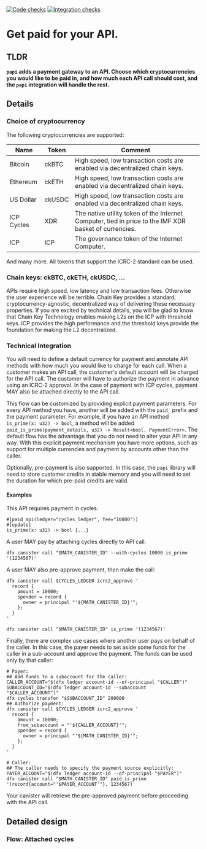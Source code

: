 [![Code checks](https://github.com/dfinity/papi/actions/workflows/check.yml/badge.svg)](https://github.com/dfinity/papi/actions/workflows/check.yml)
[![Integration checks](https://github.com/dfinity/papi/actions/workflows/integration.yml/badge.svg)](https://github.com/dfinity/papi/actions/workflows/integration.yml)

# Get paid for your API.

## TLDR
**`papi` adds a payment gateway to an API.  Choose which cryptocurrencies you would like to be paid in, and how much each API call should cost, and the `papi` integration will handle the rest.**

## Details

### Choice of cryptocurrency
The following cryptocurrencies are supported:

| Name | Token | Comment |
| ---- | ----- | ------- |
| Bitcoin | ckBTC | High speed, low transaction costs are enabled via decentralized chain keys. |
| Ethereum | ckETH | High speed, low transaction costs are enabled via decentralized chain keys. |
| US Dollar | ckUSDC | High speed, low transaction costs are enabled via decentralized chain keys. |
| ICP Cycles | XDR | The native utility token of the Internet Computer, tied in price to the IMF XDR basket of currencies. |
| ICP | ICP | The governance token of the Internet Computer. |
And many more.  All tokens that support the ICRC-2 standard can be used.

### Chain keys: ckBTC, ckETH, ckUSDC, ...
APIs require high speed, low latency and low transaction fees.  Otherwise the user experience will be terrible.  Chain Key provides a standard, cryptocurrency-agnostic, decentralized way of delivering these necessary properties.  If you are excited by technical details, you will be glad to know that Chain Key Technology enables making L2s on the ICP with threshold keys.  ICP provides the high performance and the threshold keys provide the foundation for making the L2 decentralized.

### Technical Integration
You will need to define a default currency for payment and annotate API methods with how much you would like to charge for each call.  When a customer makes an API call, the customer's default account will be charged for the API call.  The customer will have to authorize the payment in advance using an ICRC-2 approval.  In the case of payment with ICP cycles, payment MAY also be attached directly to the API call.

This flow can be customized by providing explicit payment parameters.  For every API method you have, another will be added with the `paid_` prefix and the payment parameter.  For example, if you have an API method `is_prime(x: u32) -> bool`, a method will be added `paid_is_prime(payment_details, u32) -> Result<bool, PaymentError>`.  The default flow has the advantage that you do not need to alter your API in any way.  With this explicit payment mechanism you have more options, such as support for multiple currencies and payment by accounts other than the caller.

Optionally, pre-payment is also supported.  In this case, the `papi` library will need to store customer credits in stable memory and you will need to set the duration for which pre-paid credits are valid.

#### Examples
This API requires payment in cycles:
```
#[paid_api(ledger="cycles_ledger", fee="10000")]
#[update]
is_prime(x: u32) -> bool {...}
```
A user MAY pay by attaching cycles directly to API call:
```
dfx canister call "$MATH_CANISTER_ID" --with-cycles 10000 is_prime '(1234567)'
```
A user MAY also pre-approve payment, then make the call:
```
dfx canister call $CYCLES_LEDGER icrc2_approve '
  record {
    amount = 10000;
    spender = record {
      owner = principal "'${MATH_CANISTER_ID}'";
    };
  }
'

dfx canister call "$MATH_CANISTER_ID" is_prime '(1234567)'
```
Finally, there are complex use cases where another user pays on behalf of the caller.  In this case, the payer needs to set aside some funds for the caller in a sub-account and approve the payment.  The funds can be used only by that caller:
```
# Payer:
## Add funds to a subaccount for the caller:
CALLER_ACCOUNT="$(dfx ledger account-id --of-principal "$CALLER")"
SUBACCOUNT_ID="$(dfx ledger account-id --subaccount "$CALLER_ACCOUNT")"
dfx cycles transfer "$SUBACCOUNT_ID" 200000
## Authorize payment:
dfx canister call $CYCLES_LEDGER icrc2_approve '
  record {
    amount = 10000;
    from_subaccount = "'${CALLER_ACCOUNT}'";
    spender = record {
      owner = principal "'${MATH_CANISTER_ID}'";
    };
  }
'

# Caller:
## The caller needs to specify the payment source explicitly:
PAYER_ACCOUNT="$(dfx ledger account-id --of-principal "$PAYER")"
dfx canister call "$MATH_CANISTER_ID" paid_is_prime '(record{account="'$PAYER_ACCOUNT'"}, 1234567)'
```
Your canister will retrieve the pre-approved payment before proceeding with the API call.

## Detailed design

### Flow: Attached cycles

